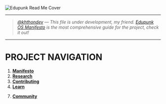 <img src="assets/edupunk-os-readme@2x.png" srcset="assets/edupunk-os-readme@1x.png 1x, assets/edupunk-os-readme@2x.png 2x" alt="Edupunk Read Me Cover">

---

> _[@khthondev](https://github.com/khthondev) — This file is under development, my friend. [Edupunk OS Manifesto](MANIFESTO.md) is the most comprehensive guide for the project, check it out!_

---

# PROJECT NAVIGATION

1. **[Manifesto](docs/main/MANIFESTO.md)**
2. **[Research](docs/research/RESEARCH.md)**
3. **[Contributing](docs/main/CONTRIBUTING.md)**
4. **[Learn](docs/learn/LEARN.md)**
<!-- 5. **[Stories](STORIES.md)**
6. **[Zero-Cost Deployment](ZERO-COST-DEPLOY.md)** -->
7. **[Community](docs/main/COMMUNITY.md)**
<!-- 8. **[License](LICENSE.md)**
9. **[Changelog](CHANGELOG.md)**
10. **[Roadmap](ROADMAP.md)** -->